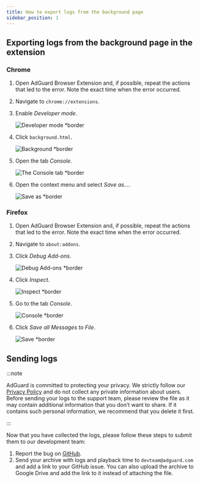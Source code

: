 ```yaml
---
title: How to export logs from the background page
sidebar_position: 1
---
```


## Exporting logs from the background page in the extension

### Chrome

1. Open AdGuard Browser Extension and, if possible, repeat the actions that led to the error. Note the exact time when the error occurred.
1. Navigate to `chrome://extensions`.
1. Enable *Developer mode*.

    ![Developer mode *border](https://cdn.adguardvpn.com/content/kb/ad_blocker/browser_extension/developer_mode1.png)

1. Click `background.html`.

    ![Background *border](https://cdn.adguardvpn.com/content/kb/ad_blocker/browser_extension/background1.png)

1. Open the tab *Console*.

    ![The Console tab *border](https://cdn.adguardvpn.com/content/kb/vpn/browser_extension/console.png)

1. Open the context menu and select *Save as…*.

    ![Save as *border](https://cdn.adguardvpn.com/content/kb/vpn/browser_extension/save.png)

### Firefox

1. Open AdGuard Browser Extension and, if possible, repeat the actions that led to the error. Note the exact time when the error occurred.
1. Navigate to `about:addons`.
1. Click *Debug Add-ons*.

    ![Debug Add-ons *border](https://cdn.adguardvpn.com/content/kb/vpn/browser_extension/add-ons.png)

1. Click *Inspect*.

    ![Inspect *border](https://cdn.adguardvpn.com/content/kb/vpn/browser_extension/inspect.png)

1. Go to the tab *Console*.

    ![Console *border](https://cdn.adguardvpn.com/content/kb/vpn/browser_extension/ff_console.png)

1. Click *Save all Messages to File*.

    ![Save *border](https://cdn.adguardvpn.com/content/kb/vpn/browser_extension/save-to-file.png)

## Sending logs

:::note

AdGuard is committed to protecting your privacy. We strictly follow our [Privacy Policy](https://adguard.com/privacy/browser-extension.html) and do not collect any private information about users. Before sending your logs to the support team, please review the file as it may contain additional information that you don’t want to share. If it contains such personal information, we recommend that you delete it first.

:::

Now that you have collected the logs, please follow these steps to submit them to our development team:

1. Report the bug on [GitHub](https://github.com/AdguardTeam/AdguardBrowserExtension/issues/new/choose).
1. Send your archive with logs and playback time to `devteam@adguard.com` and add a link to your GitHub issue. You can also upload the archive to Google Drive and add the link to it instead of attaching the file.
